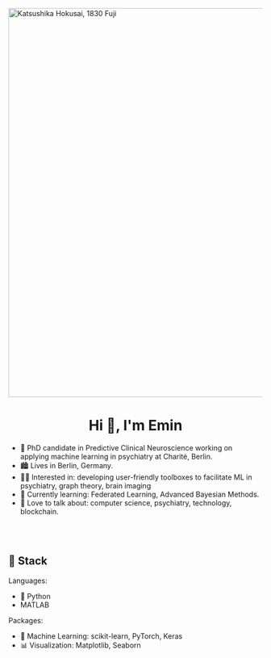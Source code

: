 <img width="771" alt="Katsushika Hokusai, 1830 Fuji" 
     src="![image](https://user-images.githubusercontent.com/26147797/194560746-1f84eccb-ffe0-4948-b14c-050efe658e6e.png)">

<h1 align="center">Hi 👋, I'm Emin</h1>


- 🧠 PhD candidate in Predictive Clinical Neuroscience working on applying machine learning in psychiatry at Charité, Berlin. 
- 🏙️ Lives in Berlin, Germany.
- 👨‍💻 Interested in: developing user-friendly toolboxes to facilitate ML in psychiatry, graph theory, brain imaging
- 🌱 Currently learning: Federated Learning, Advanced Bayesian Methods.
- 💬 Love to talk about: computer science, psychiatry, technology, blockchain.

<br/><br/>

## 🔨 Stack
Languages:
- 🐍 Python
- MATLAB

Packages: 
- 🤖 Machine Learning: scikit-learn, PyTorch, Keras
- 📊 Visualization: Matplotlib, Seaborn

<!---
eminSerin/eminSerin is a ✨ special ✨ repository because its `README.md` (this file) appears on your GitHub profile.
You can click the Preview link to take a look at your changes.
--->
